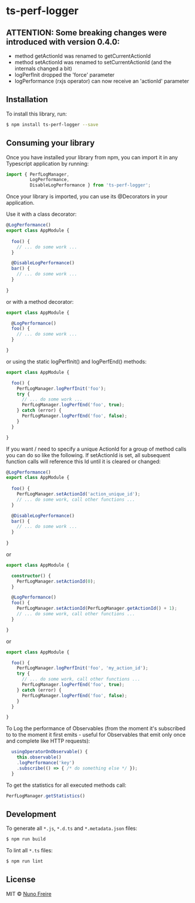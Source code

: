 # ts-perf-logger

## ATTENTION: Some breaking changes were introduced with version 0.4.0:

- method getActionId was renamed to getCurrentActionId
- method setActionId was renamed to setCurrentActionId (and the internals changed a bit)
- logPerfInit dropped the 'force' parameter
- logPerformance (rxjs operator) can now receive an 'actionId' parameter

## Installation

To install this library, run:

```bash
$ npm install ts-perf-logger --save
```

## Consuming your library

Once you have installed your library from npm, you can import it in any Typescript application by running:

```typescript
import { PerfLogManager,
         LogPerformance,
         DisableLogPerformance } from 'ts-perf-logger';

```

Once your library is imported, you can use its @Decorators in your application.

Use it with a class decorator:

```typescript
@LogPerformance()
export class AppModule { 
  
  foo() {
    // ... do some work ...
  }

  @DisableLogPerformance()
  bar() {
    // ... do some work ...
  }
  
}
```

or with a method decorator:

```typescript
export class AppModule { 

  @LogPerformance()
  foo() {
    // ... do some work ...
  }

}
```

or using the static logPerfInit() and logPerfEnd() methods:

```typescript
export class AppModule { 

  foo() { 
    PerfLogManager.logPerfInit('foo');
    try {
      // ... do some work ...
      PerfLogManager.logPerfEnd('foo', true);
    } catch (error) {
      PerfLogManager.logPerfEnd('foo', false);
    }
  }

}
```

If you want / need to specify a unique ActionId for a group of method calls you can do so like the following.
If setActionId is set, all subsequent function calls will reference this Id until it is cleared or changed:

```typescript
@LogPerformance()
export class AppModule { 
  
  foo() {
    PerfLogManager.setActionId('action_unique_id');
    // ... do some work, call other functions ...
  }

  @DisableLogPerformance()
  bar() {
    // ... do some work ...
  }
  
}
```

or

```typescript
export class AppModule { 

  constructor() {
    PerfLogManager.setActionId(0);
  }

  @LogPerformance()
  foo() {
    PerfLogManager.setActionId(PerfLogManager.getActionId() + 1);
    // ... do some work, call other functions ...
  }

}
```

or 

```typescript
export class AppModule { 

  foo() { 
    PerfLogManager.logPerfInit('foo', 'my_action_id');
    try {
      // ... do some work, call other functions ...
      PerfLogManager.logPerfEnd('foo', true);
    } catch (error) {
      PerfLogManager.logPerfEnd('foo', false);
    }
  }

}
```

To Log the performance of Observables (from the moment it's subscribed to to the moment it first emits - useful for Observables that emit only once and complete like HTTP requests):

```typescript
  usingOperatorOnObservable() {
    this.observable()
    .logPerformance('key')
    .subscribe(() => { /* do something else */ });
  }
```





To get the statistics for all executed methods call: 

```typescript
PerfLogManager.getStatistics()
```

## Development

To generate all `*.js`, `*.d.ts` and `*.metadata.json` files:

```bash
$ npm run build
```

To lint all `*.ts` files:

```bash
$ npm run lint
```

## License

MIT © [Nuno Freire](mailto:nunofcf@gmail.com)
